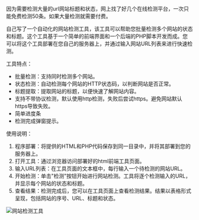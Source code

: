 因为需要检测大量的url网站标题和状态，网上找了好几个在线检测平台，一次只能免费检测50条。如果大量检测就需要付费。

自己写了一个自动化的网站检测工具，该工具可以帮助您批量检测多个网站的状态和标题。这个工具基于一个简单的前端界面和一个后端的PHP脚本开发而成。您可以将这个工具部署在您自己的服务器上，并通过输入网站URL列表来进行快速检测。

工具特点：

* 批量检测：支持同时检测多个网站。
* 状态检测：自动检测每个网站的HTTP状态码，以判断网站是否正常。
* 标题提取：提取网站的标题，以便快速了解网站内容。
* 支持不带协议检测，默认使用http检测，失败后尝试https。避免网站默认https导致失败。
* 简单进度条
* 检测完成弹窗提示。

使用说明：

1. 程序部署：将提供的HTML和PHP代码保存到同一目录中，并将其部署到您的服务器上。
2. 打开工具：通过浏览器访问部署好的html前端工具页面。
3. 输入URL列表：在工具页面的文本框中，每行输入一个待检测的网站URL。
4. 开始检测：单击"检测"按钮开始进行网站检测。工具将逐个检测输入的URL，并显示每个网站的状态和标题。
5. 查看结果：检测完成后，您可以在工具页面上查看检测结果。结果以表格形式呈现，包括网站的序号、URL、标题和状态。


![网站检测工具]([assets/网站检测工具-20230903134934-pu4lj96.png](https://github.com/fxecc/URL-detection/blob/main/%E7%BD%91%E7%AB%99%E6%A3%80%E6%B5%8B%E5%B7%A5%E5%85%B7.png?raw=true)https://github.com/fxecc/URL-detection/blob/main/%E7%BD%91%E7%AB%99%E6%A3%80%E6%B5%8B%E5%B7%A5%E5%85%B7.png?raw=true)
